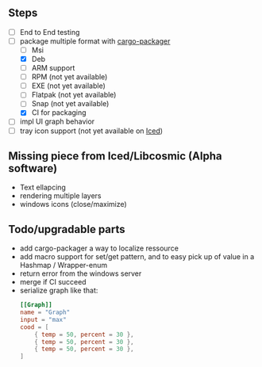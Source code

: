 ## Steps
- [ ] End to End testing
- [ ] package multiple format with [cargo-packager](https://github.com/crabnebula-dev/cargo-packager)
    - [ ] Msi
    - [x] Deb
    - [ ] ARM support
    - [ ] RPM (not yet available)
    - [ ] EXE (not yet available)
    - [ ] Flatpak (not yet available)
    - [ ] Snap (not yet available)
    - [x] CI for packaging
- [ ] impl UI graph behavior
- [ ] tray icon support (not yet available on [Iced](https://whimsical.com/roadmap-iced-7vhq6R35Lp3TmYH4WeYwLM))

## Missing piece from Iced/Libcosmic (Alpha software)
- Text ellapcing
- rendering multiple layers
- windows icons (close/maximize)

## Todo/upgradable parts
- add cargo-packager a way to localize ressource
- add macro support for set/get pattern, and to easy pick up of value in a Hashmap / Wrapper-enum
- return error from the windows server
- merge if CI succeed
- serialize graph like that:
    ```toml
    [[Graph]]
    name = "Graph"
    input = "max"
    cood = [ 
        { temp = 50, percent = 30 },
        { temp = 50, percent = 30 },
        { temp = 50, percent = 30 },
    ]
    ```